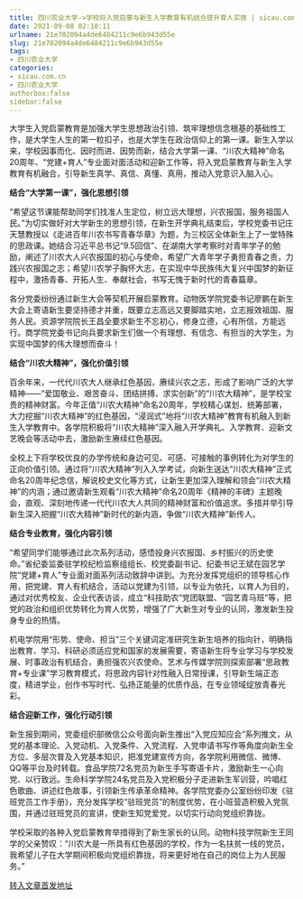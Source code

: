 ```yaml
---
title: 四川农业大学->学校将入党启蒙与新生入学教育有机结合提升育人实效 | sicau.com.cn
date: 2021-09-08 02:10:11
urlname: 21e702094a4de6484211c9e6b943d55e
slug: 21e702094a4de6484211c9e6b943d55e
tags: 
- 四川农业大学
categories:
- sicau.com.cn
- 四川农业大学
authorbox:false
sidebar:false
---
```

大学生入党启蒙教育是加强大学生思想政治引领、筑牢理想信念根基的基础性工作，是大学生人生的第一粒扣子，也是大学生在政治信仰上的第一课。新生入学以来，学校因事而化、因时而进、因势而新，结合大学第一课、“川农大精神”命名20周年、“党建+育人”专业面对面活动和迎新工作等，将入党启蒙教育与新生入学教育有机融合，引导新生真学、真信、真懂、真用，推动入党意识入脑入心。

**结合“大学第一课”，强化思想引领**

“希望这节课能帮助同学们找准人生定位，树立远大理想，兴农报国，服务祖国人民。”为切实做好对大学新生的思想引领，在新生开学典礼结束后，学校党委书记庄天慧教授以《走进百年川农书写青春华章》为题，为三校区全体新生上了一堂特殊的思政课。她结合习近平总书记“9.5回信”、在湖南大学考察时对青年学子的勉励，阐述了川农大人兴农报国的初心与使命，希望广大青年学子勇担青春之责，力践兴农报国之志；希望川农学子胸怀大志，在实现中华民族伟大复兴中国梦的新征程中，激扬青春、开拓人生、奉献社会，书写无愧于新时代的青春篇章。

各分党委纷纷通过新生大会等契机开展启蒙教育。动物医学院党委书记廖鹏在新生大会上寄语新生要坚持德才并重，既要立志高远又要脚踏实地，立志报效祖国、服务人民。资源学院院长王昌全要求新生不忘初心，修身立德，心有所信，方能远行。商学院党委书记向兵要求新生们做一个有理想、有信念、有担当的大学生，为实现中国梦的伟大理想而奋斗！

**结合“川农大精神”，强化价值引领**

百余年来，一代代川农大人继承红色基因，赓续兴农之志，形成了影响广泛的大学精神——“爱国敬业、艰苦奋斗、团结拼搏、求实创新”的“川农大精神”，是学校宝贵的精神财富。今年正值“川农大精神”命名20周年，学校精心谋划、统筹部署，大力挖掘“川农大精神”的红色基因，“浸润式”地将“川农大精神”教育有机融入到新生入学教育中。各学院积极将“川农大精神”深入融入开学典礼、入学教育、迎新文艺晚会等活动中去，激励新生赓续红色基因。

全校上下将学校优良的办学传统和身边可见、可感、可接触的事例转化为对学生的正向价值引领。通过将“川农大精神”列入入学考试，向新生送达“川农大精神”正式命名20周年纪念信，解说校史文化等方式，让新生更加深入理解和领会“川农大精神”的内涵；通过邀请新生观看“川农大精神”命名20周年《精神的丰碑》主题晚会，直观、深刻地传递一代代川农大人共同的精神财富和价值追求。多措并举引导新生深入把握“川农大精神”新时代的新内涵，争做“川农大精神”新传人。

**结合专业教育，强化内容引领**

“希望同学们能够通过此次系列活动，感悟投身兴农报国、乡村振兴的历史使命。”省纪委监委驻学校纪检监察组组长、校党委副书记、纪委书记王斌在园艺学院“党建+育人”专业面对面系列活动致辞中讲到。为充分发挥党组织的领导核心作用，把党建、育人有机结合，活动以党建为引领，以专业为依托，以育人为目的，通过对优秀校友、企业代表访谈，成立“科技助农”党团联盟、“园艺青马班”等，把党的政治和组织优势转化为育人优势，增强了广大新生对专业的认同，激发新生投身专业的热情。

机电学院用“形势、使命、担当”三个关键词定准研究生新生培养的指向针，明确指出教育、学习、科研必须适应党和国家的发展需要，寄语新生将专业学习与学校发展、时事政治有机结合，勇担强农兴农使命。艺术与传媒学院则探索部署“思政教育+专业课”学习教育模式，将思政内容针对性融入日常授课，引导新生端正态度，精进学业，创作书写时代、弘扬正能量的优质作品，在专业领域绽放青春光彩。

**结合迎新工作，强化行动引领**

新生报到期间，党委组织部微信公众号面向新生推出“入党应知应会”系列推文，从党的基本理论、入党动机、入党条件、入党流程、入党申请书写作等角度向新生全方位、多层次普及入党基本知识，把准党建宣传方向，各学院利用微信、微博、QQ等平台及时转载。食品学院72名党员为新生手写寄语卡片，激励新生一心向党、以行致远。生命科学学院24名党员及入党积极分子走进新生军训营，吟唱红色歌曲、讲述红色故事，引领新生传承革命精神。各学院党委办公室纷纷印发《驻班党员工作手册》，充分发挥学校“驻班党员”的制度优势，在小班营造积极入党氛围，并通过驻班党员的宣讲，使新生知党爱党，以切实行动向党组织靠拢。

学校采取的各种入党启蒙教育举措得到了新生家长的认同。动物科技学院新生王同学的父亲赞叹：“川农大是一所具有红色基因的学校，作为一名扶贫一线的党员，我希望儿子在大学期间积极向党组织靠拢，将来更好地在自己的岗位上为人民服务。”



[转入文章首发地址](https://news.sicau.edu.cn/info/1135/59351.htm)